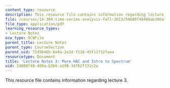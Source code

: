 ```yaml
---
content_type: resource
description: This resource file contains information regarding lecture 3.
file: /courses/14-384-time-series-analysis-fall-2013/54880f48400ab366a19834f62f331c2a_MIT14_384F13_lec3.pdf
file_type: application/pdf
learning_resource_types:
- Lecture Notes
ocw_type: OCWFile
parent_title: Lecture Notes
parent_type: CourseSection
parent_uid: 72d9b46b-8a8a-2a3d-f216-45f11f32faaa
resourcetype: Document
title: 'Lecture Notes 3: More HAC and Intro to Spectrum'
uid: 54880f48-400a-b366-a198-34f62f331c2a
---
```

This resource file contains information regarding lecture 3.

